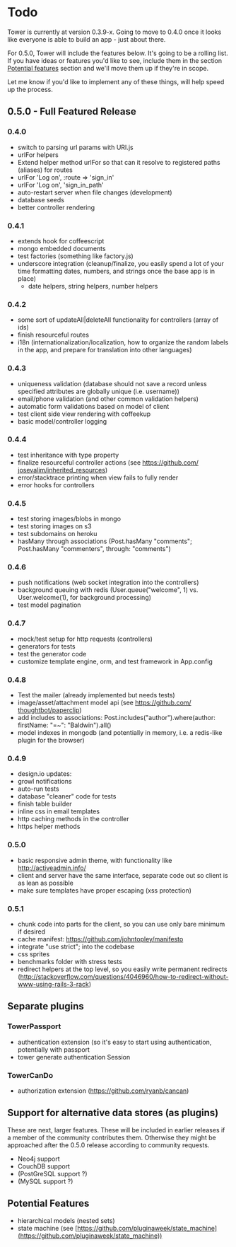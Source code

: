 # Todo

Tower is currently at version 0.3.9-x.  Going to move to 0.4.0 once it looks like everyone is able to build an app - just about there.

For 0.5.0, Tower will include the features below.  It's going to be a rolling list.  If you have ideas or features you'd like to see, include them in the section [Potential features](#potential-features) section and we'll move them up if they're in scope.

Let me know if you'd like to implement any of these things, will help speed up the process.

<a name="features-0.5.0" href="features-0.5.0"></a>

## 0.5.0 - Full Featured Release

### 0.4.0

-  switch to parsing url params with URI.js
-  urlFor helpers
-  Extend helper method urlFor so that can it resolve to registered paths (aliases) for routes 
  -  urlFor 'Log on', :route => 'sign_in'
  -  urlFor 'Log on',  'sign_in_path'
-  auto-restart server when file changes (development)
-  database seeds
-  better controller rendering

### 0.4.1

-  extends hook for coffeescript
-  mongo embedded documents
-  test factories (something like factory.js)
-  underscore integration (cleanup/finalize, you easily spend a lot of your time formatting dates, numbers, and strings once the base app is in place)
 	- date helpers, string helpers, number helpers

### 0.4.2

-  some sort of updateAll|deleteAll ​functionality for controllers (array of ids)
-  finish resourceful routes
-  i18n (internationalization/​localization, how to organize the random labels in the app, and prepare for translation into other languages)

### 0.4.3

-  uniqueness validation (database should not save a record unless specified attributes are globally unique (i.e. username))
-  email/phone validation (and other common validation helpers)
-  automatic form validations based on model of client
-  test client side view rendering with coffeekup
-  basic model/controller logging

### 0.4.4

-  test inheritance with type property
-  finalize resourceful controller actions (see https://github.com/​josevalim/inherited_resources)
-  error/stacktrace printing when view fails to fully render
-  error hooks for controllers

### 0.4.5

-  test storing images/blobs in mongo
-  test storing images on s3
-  test subdomains on heroku
-  hasMany through associations (Post.hasMany "comments"; Post.hasMany "commenters", through: "comments")

### 0.4.6

-  push notifications (web socket integration into the controllers)
-  background queuing with redis (User.queue("welcome", 1) vs. User.welcome(1), for background processing)
-  test model pagination

### 0.4.7

-  mock/test setup for http requests (controllers)
-  generators for tests
-  test the generator code
-  customize template engine, orm, and test framework in App.config

### 0.4.8

-  Test the mailer (already implemented but needs tests)
-  image/asset/attachment model api (see https://github.com/​thoughtbot/paperclip)
-  add includes to associations: Post.includes("​author").where(author: firstName: "=~": "Baldwin").all()
-  model indexes in mongodb (and potentially in memory, i.e. a redis-like plugin for the browser)

### 0.4.9

-  design.io updates:
  -  growl notifications
  -  auto-run tests
-  database "cleaner" code for tests
-  finish table builder
-  inline css in email templates
-  http caching methods in the controller
-  https helper methods

### 0.5.0

-  basic responsive admin theme, with functionality like http://activeadmin.info/
-  client and server have the same interface, separate code out so client is as lean as possible
-  make sure templates have proper escaping (xss protection)

### 0.5.1

-  chunk code into parts for the client, so you can use only bare minimum if desired
-  cache manifest: https://github.com/​johntopley/manifesto
-  integrate "use strict"; into the codebase
-  css sprites
-  benchmarks folder with stress tests
-  redirect helpers at the top level, so you easily write permanent redirects (http://stackoverflow.com/​questions/4046960/how-to-​redirect-without-www-using-​rails-3-rack)

## Separate plugins

### TowerPassport

-  authentication extension (so it's easy to start using authentication, potentially with passport
-  tower generate authentication Session

### TowerCanDo

-  authorization extension (https://github.com/ryanb/​cancan)

## Support for alternative data stores (as plugins) 

These are next, larger features.  These will be included in earlier releases if a member of the community contributes them.  Otherwise they might be approached after the 0.5.0 release according to community requests.

- Neo4j support
- CouchDB support
- (PostGreSQL support ?)
- (MySQL support ?)

<a name="#potential-features" href="#potential-features"></a>

## Potential Features

- hierarchical models (nested sets)
- state machine (see [https://github.com/pluginaweek/state_machine](https://github.com/pluginaweek/state_machine))